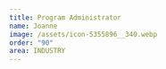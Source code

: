 ```yaml
---
title: Program Administrator
name: Joanne
image: /assets/icon-5355896__340.webp
order: "90"
area: INDUSTRY
---
```

